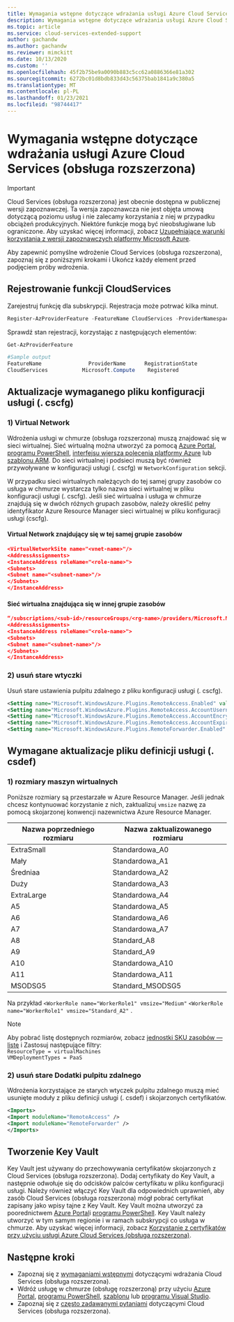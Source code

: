 ```yaml
---
title: Wymagania wstępne dotyczące wdrażania usługi Azure Cloud Services (obsługa rozszerzona)
description: Wymagania wstępne dotyczące wdrażania usługi Azure Cloud Services (obsługa rozszerzona)
ms.topic: article
ms.service: cloud-services-extended-support
author: gachandw
ms.author: gachandw
ms.reviewer: mimckitt
ms.date: 10/13/2020
ms.custom: ''
ms.openlocfilehash: 45f2b75be9a0090b883c5cc62a0886366e81a302
ms.sourcegitcommit: 6272bc01d8bdb833d43c56375bab1841a9c380a5
ms.translationtype: MT
ms.contentlocale: pl-PL
ms.lasthandoff: 01/23/2021
ms.locfileid: "98744417"
---
```

# <a name="prerequisites-for-deploying-azure-cloud-services-extended-support"></a>Wymagania wstępne dotyczące wdrażania usługi Azure Cloud Services (obsługa rozszerzona)

> [!IMPORTANT]
> Cloud Services (obsługa rozszerzona) jest obecnie dostępna w publicznej wersji zapoznawczej.
> Ta wersja zapoznawcza nie jest objęta umową dotyczącą poziomu usług i nie zalecamy korzystania z niej w przypadku obciążeń produkcyjnych. Niektóre funkcje mogą być nieobsługiwane lub ograniczone. Aby uzyskać więcej informacji, zobacz [Uzupełniające warunki korzystania z wersji zapoznawczych platformy Microsoft Azure](https://azure.microsoft.com/support/legal/preview-supplemental-terms/).

Aby zapewnić pomyślne wdrożenie Cloud Services (obsługa rozszerzona), zapoznaj się z poniższymi krokami i Ukończ każdy element przed podjęciem próby wdrożenia. 

## <a name="register-the-cloudservices-feature"></a>Rejestrowanie funkcji CloudServices
Zarejestruj funkcję dla subskrypcji. Rejestracja może potrwać kilka minut. 

```powershell
Register-AzProviderFeature -FeatureName CloudServices -ProviderNamespace Microsoft.Compute
```

Sprawdź stan rejestracji, korzystając z następujących elementów:  
```powershell
Get-AzProviderFeature 

#Sample output
FeatureName               ProviderName      RegistrationState
CloudServices           Microsoft.Compute    Registered
```

## <a name="required-service-configuration-cscfg-file-updates"></a>Aktualizacje wymaganego pliku konfiguracji usługi (. cscfg)

### <a name="1-virtual-network"></a>1) Virtual Network
Wdrożenia usługi w chmurze (obsługa rozszerzona) muszą znajdować się w sieci wirtualnej. Sieć wirtualną można utworzyć za pomocą [Azure Portal](https://docs.microsoft.com/azure/virtual-network/quick-create-portal), [programu PowerShell](https://docs.microsoft.com/azure/virtual-network/quick-create-powershell), [interfejsu wiersza polecenia platformy Azure](https://docs.microsoft.com/azure/virtual-network/quick-create-cli) lub [szablonu ARM](https://docs.microsoft.com/azure/virtual-network/quick-create-template). Do sieci wirtualnej i podsieci muszą być również przywoływane w konfiguracji usługi (. cscfg) w `NetworkConfiguration` sekcji. 

W przypadku sieci wirtualnych należących do tej samej grupy zasobów co usługa w chmurze wystarcza tylko nazwa sieci wirtualnej w pliku konfiguracji usługi (. cscfg). Jeśli sieć wirtualna i usługa w chmurze znajdują się w dwóch różnych grupach zasobów, należy określić pełny identyfikator Azure Resource Manager sieci wirtualnej w pliku konfiguracji usługi (cscfg).
 
#### <a name="virtual-network-located-in-same-resource-group"></a>Virtual Network znajdujący się w tej samej grupie zasobów
```json
<VirtualNetworkSite name="<vnet-name>"/> 
<AddressAssignments> 
<InstanceAddress roleName="<role-name>"> 
<Subnets> 
<Subnet name="<subnet-name>"/> 
</Subnets> 
</InstanceAddress> 
```

#### <a name="virtual-network-located-in-different-resource-group"></a>Sieć wirtualna znajdująca się w innej grupie zasobów
```json
“/subscriptions/<sub-id>/resourceGroups/<rg-name>/providers/Microsoft.Network/virtualNetworks/<vnet-name>/> 
<AddressAssignments> 
<InstanceAddress roleName="<role-name>"> 
<Subnets> 
<Subnet name="<subnet-name>"/> 
</Subnets> 
</InstanceAddress> 
```
### <a name="2-remove-the-old-plugins"></a>2) usuń stare wtyczki

Usuń stare ustawienia pulpitu zdalnego z pliku konfiguracji usługi (. cscfg).  

```xml
<Setting name="Microsoft.WindowsAzure.Plugins.RemoteAccess.Enabled" value="true" /> 
<Setting name="Microsoft.WindowsAzure.Plugins.RemoteAccess.AccountUsername" value="gachandw" /> 
<Setting name="Microsoft.WindowsAzure.Plugins.RemoteAccess.AccountEncryptedPassword" value="XXXX" /> 
<Setting name="Microsoft.WindowsAzure.Plugins.RemoteAccess.AccountExpiration" value="2021-12-17T23:59:59.0000000+05:30" /> 
<Setting name="Microsoft.WindowsAzure.Plugins.RemoteForwarder.Enabled" value="true" /> 
```

## <a name="required-service-definition-file-csdef-updates"></a>Wymagane aktualizacje pliku definicji usługi (. csdef)

### <a name="1-virtual-machine-sizes"></a>1) rozmiary maszyn wirtualnych
Poniższe rozmiary są przestarzałe w Azure Resource Manager. Jeśli jednak chcesz kontynuować korzystanie z nich, zaktualizuj `vmsize` nazwę za pomocą skojarzonej konwencji nazewnictwa Azure Resource Manager.  

| Nazwa poprzedniego rozmiaru | Nazwa zaktualizowanego rozmiaru | 
|---|---|
| ExtraSmall | Standardowa_A0 | 
| Mały | Standardowa_A1 |
| Średniaa | Standardowa_A2 | 
| Duży | Standardowa_A3 | 
| ExtraLarge | Standardowa_A4 | 
| A5 | Standardowa_A5 | 
| A6 | Standardowa_A6 | 
| A7 | Standardowa_A7 |  
| A8 | Standard_A8 | 
| A9 | Standard_A9 |
| A10 | Standardowa_A10 | 
| A11 | Standardowa_A11 | 
| MSODSG5 | Standard_MSODSG5 | 

 Na przykład `<WorkerRole name="WorkerRole1" vmsize="Medium"` `<WorkerRole name="WorkerRole1" vmsize="Standard_A2"` .
 
> [!NOTE]
> Aby pobrać listę dostępnych rozmiarów, zobacz [jednostki SKU zasobów — listę](https://docs.microsoft.com/rest/api/compute/resourceskus/list) i Zastosuj następujące filtry: <br>
`ResourceType = virtualMachines ` <br>
`VMDeploymentTypes = PaaS `


### <a name="2-remove-old-remote-desktop-plugins"></a>2) usuń stare Dodatki pulpitu zdalnego
Wdrożenia korzystające ze starych wtyczek pulpitu zdalnego muszą mieć usunięte moduły z pliku definicji usługi (. csdef) i skojarzonych certyfikatów. 

```xml
<Imports> 
<Import moduleName="RemoteAccess" /> 
<Import moduleName="RemoteForwarder" /> 
</Imports> 
```

## <a name="key-vault-creation"></a>Tworzenie Key Vault 

Key Vault jest używany do przechowywania certyfikatów skojarzonych z Cloud Services (obsługa rozszerzona). Dodaj certyfikaty do Key Vault, a następnie odwołuje się do odcisków palców certyfikatu w pliku konfiguracji usługi. Należy również włączyć Key Vault dla odpowiednich uprawnień, aby zasób Cloud Services (obsługa rozszerzona) mógł pobrać certyfikat zapisany jako wpisy tajne z Key Vault. Key Vault można utworzyć za poorednictwem [Azure Portal](https://docs.microsoft.com/azure/key-vault/general/quick-create-portal)i  [programu PowerShell](https://docs.microsoft.com/azure/key-vault/general/quick-create-powershell). Key Vault należy utworzyć w tym samym regionie i w ramach subskrypcji co usługa w chmurze. Aby uzyskać więcej informacji, zobacz [Korzystanie z certyfikatów przy użyciu usługi Azure Cloud Services (obsługa rozszerzona)](certificates-and-key-vault.md).

## <a name="next-steps"></a>Następne kroki 
- Zapoznaj się z [wymaganiami wstępnymi](deploy-prerequisite.md) dotyczącymi wdrażania Cloud Services (obsługa rozszerzona).
- Wdróż usługę w chmurze (obsługę rozszerzoną) przy użyciu [Azure Portal](deploy-portal.md), [programu PowerShell](deploy-powershell.md), [szablonu](deploy-template.md) lub [programu Visual Studio](deploy-visual-studio.md).
- Zapoznaj się z [często zadawanymi pytaniami](faq.md) dotyczącymi Cloud Services (obsługa rozszerzona).
